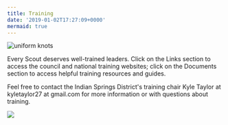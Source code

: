 ```yaml
---
title: Training
date: '2019-01-02T17:27:09+0000'
mermaid: true
---
```

![uniform knots](/uploads/Training-Knots.jpg)

Every Scout deserves well-trained leaders. Click on the Links section to access the council and national training websites; click on the Documents section to access helpful training resources and guides.

Feel free to contact the Indian Springs District's training chair Kyle Taylor at kyletaylor27 at gmail.com for more information or with questions about training.

 [![](/uploads/YPT-Announcement.jpg)](https://www.scouting.org/training/youth-protection/)